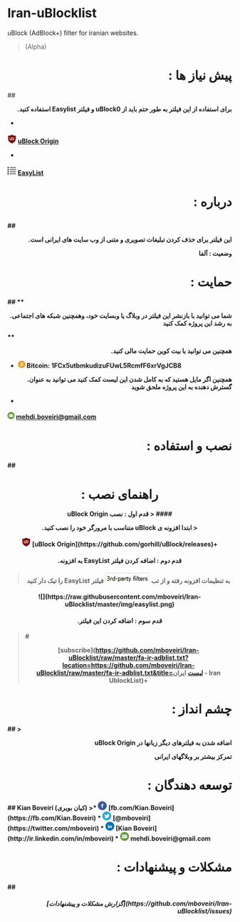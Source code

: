 # Iran-uBlocklist
uBlock (AdBlock+) filter for iranian websites.
>(Alpha)

<h1 align="right">: پیش نیاز ها </h1>
##

<b><p align="right">.استفاده کنید Easylist  و فیلتر  uBlock0  برای استفاده از این فیلتر به طور حتم باید از</p>

* <sub>
<img  src="https://github.com/mboveiri/Iran-uBlocklist/raw/master/img/ulogo.png"
      height="20"
      width="20">
</sub> [uBlock Origin](https://github.com/gorhill/uBlock/releases)
* <sub>
<img  src="https://raw.githubusercontent.com/mboveiri/Iran-uBlocklist/master/img/list.png"
      height="20"
      width="20">
</sub> [EasyList](https://easylist.adblockplus.org/en/)

<h1 p align="right">: درباره</p></h1>
##
<p align="right">.این فیلتر برای حذف کردن تبلیغات تصویری و متنی از وب سایت های ایرانی است

<p align="right">وضعیت : آلفا 


<h1 p align="right">: حمایت </h1>
##
**<p align="right">.شما می توانید با بازنشر این فیلتر در وبلاگ یا وبسایت خود، وهمچنین شبکه های اجتماعی به رشد این پروژه کمک کنید</p>**

**<p align="right">.همچنین می توانید با بیت کوین حمایت مالی کنید**


* ![Bitcoin](https://raw.githubusercontent.com/mboveiri/Iran-uBlocklist/master/img/bitcoin.png)  Bitcoin: 1FCx5utbmkudizuFUwL5RcmfF6xrVgJCB8

**<p align="right">.همچنین اگر مایل هستید که به کامل شدن این لیست کمک کنید می توانید به عنوان گسترش دهنده به این پروژه ملحق شوید**

*  <sub>
<img  src="https://raw.githubusercontent.com/mboveiri/Iran-uBlocklist/master/img/mail.png"
      height="16"
      width="16">
</sub> mehdi.boveiri@gmail.com

<h1 p align="right">: نصب و استفاده </h1>
##
<h1 align="center">: راهنمای نصب </h1>

<p align="center">uBlock Origin قدم اول : نصب
> #### <p align="center">.متناسب با مرورگر خود را نصب کنید uBlock ابتدا افزونه ی 
>
<p align="center"> <img  src="https://github.com/mboveiri/Iran-uBlocklist/raw/master/img/ulogo.png"
      height="20"
      width="20">
</sub> [uBlock Origin](https://github.com/gorhill/uBlock/releases)+


#### <p align="center">.به افزونه EasyList  قدم دوم : اضافه کردن فیلتر
> #### <p align="center">را تیک دار کنید EasyList به تنظیمات افزونه رفته و از تب  ![](https://raw.githubusercontent.com/mboveiri/Iran-uBlocklist/master/img/tab3.png)     فیلتر
<p align="center"> ![](https://raw.githubusercontent.com/mboveiri/Iran-uBlocklist/master/img/easylist.png)

#### <p align="center">.قدم سوم : اضافه کردن این فیلتر
>#<p align="center">[**subscribe**](https://github.com/mboveiri/Iran-uBlocklist/raw/master/fa-ir-adblist.txt?location=https://github.com/mboveiri/Iran-uBlocklist/raw/master/fa-ir-adblist.txt&title=لیست ایران - Iran UblockList)+

<h1 p align="right">: چشم انداز</h1>
##
> <p align="right">uBlock Origin اضافه شدن به فیلترهای دیگر زبانها در
<p align="right">تمرکز بیشتر بر وبلاگهای ایرانی

<h1 p align="right"> : توسعه دهندگان</h1>
##
Kian Boveiri (کیان بویری)
>* 
<img  src="https://github.com/mboveiri/Iran-uBlocklist/raw/master/img/fb.png"
      height="20"
      width="20">
</sub> [fb.com/Kian.Boveiri](https://fb.com/Kian.Boveiri)
* <img  src="https://github.com/mboveiri/Iran-uBlocklist/raw/master/img/tw.png"
      height="20"
      width="20">
</sub> [@mboveiri](https://twitter.com/mboveiri)
* <img  src="https://github.com/mboveiri/Iran-uBlocklist/raw/master/img/linkedin.png"
      height="20"
      width="20">
</sub> [Kian Boveiri](http://ir.linkedin.com/in/mboveiri)
* <img  src="https://github.com/mboveiri/Iran-uBlocklist/raw/master/img/mail.png"
      height="20"
      width="20">
</sub>mehdi.boveiri@gmail.com

<h1 p align="right">: مشکلات و پیشنهادات</h1>
##
<h5 p align="right">[گزارش مشکلات و پیشنهادات](https://github.com/mboveiri/Iran-uBlocklist/issues)


